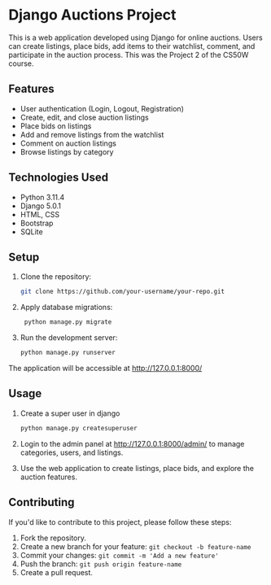 # Django Auctions Project

This is a web application developed using Django for online auctions. Users can create listings, place bids, add items to their watchlist, comment, and participate in the auction process. This was the Project 2 of the CS50W course.

## Features

- User authentication (Login, Logout, Registration)
- Create, edit, and close auction listings
- Place bids on listings
- Add and remove listings from the watchlist
- Comment on auction listings
- Browse listings by category

## Technologies Used

- Python 3.11.4
- Django 5.0.1
- HTML, CSS
- Bootstrap
- SQLite

## Setup

1. Clone the repository:

   ```bash
   git clone https://github.com/your-username/your-repo.git
   ```
2. Apply database migrations:

   ```bash
    python manage.py migrate
   ```
3. Run the development server:

    ```bash
    python manage.py runserver
    ```
The application will be accessible at http://127.0.0.1:8000/

## Usage

1. Create a super user in django

    ```bash
    python manage.py createsuperuser
    ```
    
2. Login to the admin panel at http://127.0.0.1:8000/admin/ to manage categories, users, and listings.

3. Use the web application to create listings, place bids, and explore the auction features.


## Contributing

If you'd like to contribute to this project, please follow these steps:

1. Fork the repository.
2. Create a new branch for your feature: `git checkout -b feature-name`
3. Commit your changes: `git commit -m 'Add a new feature'`
4. Push the branch: `git push origin feature-name`
5. Create a pull request.

   
   
